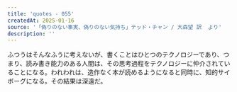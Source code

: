 ```yaml
---
title: 'quotes - 055'
createdAt: 2025-01-16
source: '「偽りのない事実、偽りのない気持ち」テッド・チャン / 大森望 訳  より'
description: ''
---
```

ふつうはそんなふうに考えないが、書くことはひとつのテクノロジーであり、つまり、読み書き能力のある人間は、その思考過程をテクノロジーに仲介されていることになる。われわれは、造作なく本が読めるようになると同時に、知的サイボーグになる。その結果は深遠だ。